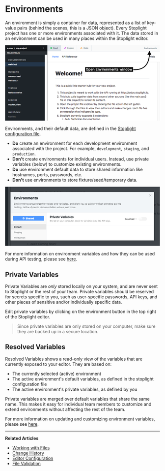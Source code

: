 # Environments

An environment is simply a container for data, represented as a list of key-value pairs (behind the scenes, this is a JSON object). Every Stoplight project has one or more environments associated with it. The data stored in an environment can be used in many places within the Stoplight editor.

![How to open the Environments window](https://github.com/stoplightio/docs/blob/develop/assets/images/environments.png?raw=true)

Environments, and their default data, are defined in the [Stoplight configuration file](/platform/editor-basics/editor-configuration).

* **Do** create an environment for each development environment associated with the project. For example, `development`, `staging`, and `production`.
* **Don't** create environments for individual users. Instead, use private variables (below) to customize existing environments.
* **Do** use environment default data to store shared information like hostnames, ports, passwords, etc.
* **Don't** use environments to store fixture/seed/temporary data.

![The Environments Window](https://github.com/stoplightio/docs/blob/develop/assets/images/environments2.png?raw=true)

For more information on environment variables and how they can be used during API testing, please
see [here](/testing/using-variables/environment).

## Private Variables

Private Variables are _only_ stored locally on your system,
and are never sent to Stoplight or the rest of your team. Private variables
should be reserved for secrets specific to you, such as user-specific passwords,
API keys, and other pieces of sensitive and/or individually specific data.

Edit private variables by clicking on the environment button in the top right of the Stoplight editor.

> Since private variables are only stored on your computer, make sure they are
> backed up in a secure location.

## Resolved Variables

Resolved Variables shows a read-only view of the variables that are currently
exposed to your editor. They are based on:

* The currently selected (active) environment
* The active environment's default variables, as defined in the stoplight configuration file
* The active environment's private variables, as defined by you

Private variables are merged over default variables that share the same name. This makes it easy
for individual team members to customize and extend environments without affecting the rest of the team.

For more information on updating and customizing environment variables, please
see [here](/platform/editor-basics/editor-configuration).

---

**Related Articles**

* [Working with Files](/platform/editor-basics/working-with-files)
* [Change History](/platform/editor-basics/change-history)
* [Editor Configuration](/platform/editor-basics/editor-configuration)
* [File Validation](/platform/editor-basics/file-validation)
